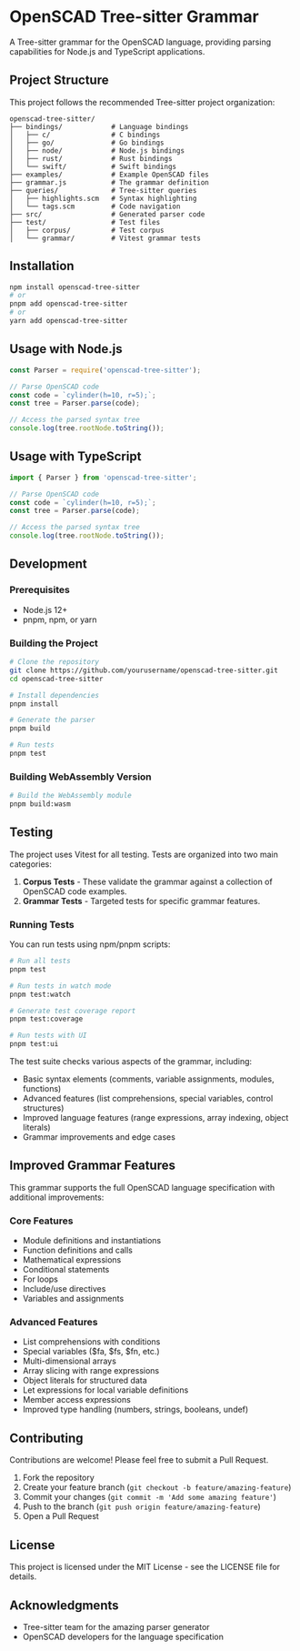 # OpenSCAD Tree-sitter Grammar

A Tree-sitter grammar for the OpenSCAD language, providing parsing capabilities for Node.js and TypeScript applications.

## Project Structure

This project follows the recommended Tree-sitter project organization:

```
openscad-tree-sitter/
├── bindings/            # Language bindings
│   ├── c/               # C bindings
│   ├── go/              # Go bindings
│   ├── node/            # Node.js bindings
│   ├── rust/            # Rust bindings
│   └── swift/           # Swift bindings
├── examples/            # Example OpenSCAD files
├── grammar.js           # The grammar definition
├── queries/             # Tree-sitter queries
│   ├── highlights.scm   # Syntax highlighting
│   └── tags.scm         # Code navigation
├── src/                 # Generated parser code
├── test/                # Test files
│   ├── corpus/          # Test corpus
│   └── grammar/         # Vitest grammar tests
```

## Installation

```bash
npm install openscad-tree-sitter
# or
pnpm add openscad-tree-sitter
# or
yarn add openscad-tree-sitter
```

## Usage with Node.js

```javascript
const Parser = require('openscad-tree-sitter');

// Parse OpenSCAD code
const code = `cylinder(h=10, r=5);`;
const tree = Parser.parse(code);

// Access the parsed syntax tree
console.log(tree.rootNode.toString());
```

## Usage with TypeScript

```typescript
import { Parser } from 'openscad-tree-sitter';

// Parse OpenSCAD code
const code = `cylinder(h=10, r=5);`;
const tree = Parser.parse(code);

// Access the parsed syntax tree
console.log(tree.rootNode.toString());
```

## Development

### Prerequisites

- Node.js 12+
- pnpm, npm, or yarn

### Building the Project

```bash
# Clone the repository
git clone https://github.com/yourusername/openscad-tree-sitter.git
cd openscad-tree-sitter

# Install dependencies
pnpm install

# Generate the parser
pnpm build

# Run tests
pnpm test
```

### Building WebAssembly Version

```bash
# Build the WebAssembly module
pnpm build:wasm
```

## Testing

The project uses Vitest for all testing. Tests are organized into two main categories:

1. **Corpus Tests** - These validate the grammar against a collection of OpenSCAD code examples.
2. **Grammar Tests** - Targeted tests for specific grammar features.

### Running Tests

You can run tests using npm/pnpm scripts:

```bash
# Run all tests
pnpm test

# Run tests in watch mode
pnpm test:watch

# Generate test coverage report
pnpm test:coverage

# Run tests with UI
pnpm test:ui
```

The test suite checks various aspects of the grammar, including:
- Basic syntax elements (comments, variable assignments, modules, functions)
- Advanced features (list comprehensions, special variables, control structures)
- Improved language features (range expressions, array indexing, object literals)
- Grammar improvements and edge cases

## Improved Grammar Features

This grammar supports the full OpenSCAD language specification with additional improvements:

### Core Features
- Module definitions and instantiations
- Function definitions and calls
- Mathematical expressions
- Conditional statements
- For loops
- Include/use directives
- Variables and assignments

### Advanced Features
- List comprehensions with conditions
- Special variables ($fa, $fs, $fn, etc.)
- Multi-dimensional arrays
- Array slicing with range expressions
- Object literals for structured data
- Let expressions for local variable definitions
- Member access expressions
- Improved type handling (numbers, strings, booleans, undef)

## Contributing

Contributions are welcome! Please feel free to submit a Pull Request.

1. Fork the repository
2. Create your feature branch (`git checkout -b feature/amazing-feature`)
3. Commit your changes (`git commit -m 'Add some amazing feature'`)
4. Push to the branch (`git push origin feature/amazing-feature`)
5. Open a Pull Request

## License

This project is licensed under the MIT License - see the LICENSE file for details.

## Acknowledgments

- Tree-sitter team for the amazing parser generator
- OpenSCAD developers for the language specification 